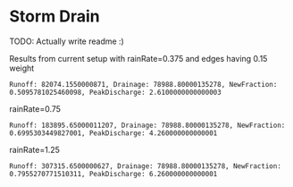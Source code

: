 # Storm Drain
TODO: Actually write readme :)

Results from current setup with rainRate=0.375 and edges having 0.15 weight
```
Runoff: 82074.1550000871, Drainage: 78988.80000135278, NewFraction: 0.5095781025460098, PeakDischarge: 2.6100000000000003
```

rainRate=0.75
```
Runoff: 183895.65000011207, Drainage: 78988.80000135278, NewFraction: 0.6995303449827001, PeakDischarge: 4.260000000000001
```

rainRate=1.25
```
Runoff: 307315.6500000627, Drainage: 78988.80000135278, NewFraction: 0.7955270771510311, PeakDischarge: 6.260000000000001
```
